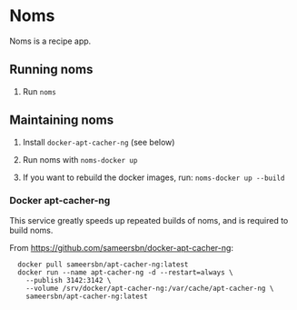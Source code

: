 # Noms

Noms is a recipe app.

## Running noms

  1. Run `noms`

## Maintaining noms

  1. Install `docker-apt-cacher-ng` (see below)

  2. Run noms with `noms-docker up`

  3. If you want to rebuild the docker images, run: `noms-docker up --build`

### Docker apt-cacher-ng

This service greatly speeds up repeated builds of noms, and is required to
build noms.

From https://github.com/sameersbn/docker-apt-cacher-ng:

```
  docker pull sameersbn/apt-cacher-ng:latest 
  docker run --name apt-cacher-ng -d --restart=always \
    --publish 3142:3142 \
    --volume /srv/docker/apt-cacher-ng:/var/cache/apt-cacher-ng \
    sameersbn/apt-cacher-ng:latest
```

